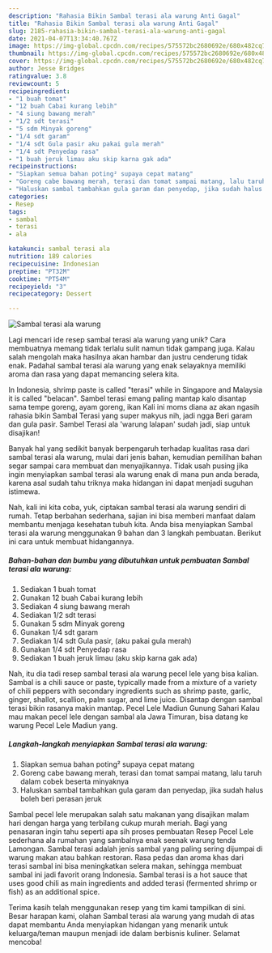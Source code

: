 ```yaml
---
description: "Rahasia Bikin Sambal terasi ala warung Anti Gagal"
title: "Rahasia Bikin Sambal terasi ala warung Anti Gagal"
slug: 2185-rahasia-bikin-sambal-terasi-ala-warung-anti-gagal
date: 2021-04-07T13:34:40.767Z
image: https://img-global.cpcdn.com/recipes/575572bc2680692e/680x482cq70/sambal-terasi-ala-warung-foto-resep-utama.jpg
thumbnail: https://img-global.cpcdn.com/recipes/575572bc2680692e/680x482cq70/sambal-terasi-ala-warung-foto-resep-utama.jpg
cover: https://img-global.cpcdn.com/recipes/575572bc2680692e/680x482cq70/sambal-terasi-ala-warung-foto-resep-utama.jpg
author: Jesse Bridges
ratingvalue: 3.8
reviewcount: 5
recipeingredient:
- "1 buah tomat"
- "12 buah Cabai kurang lebih"
- "4 siung bawang merah"
- "1/2 sdt terasi"
- "5 sdm Minyak goreng"
- "1/4 sdt garam"
- "1/4 sdt Gula pasir aku pakai gula merah"
- "1/4 sdt Penyedap rasa"
- "1 buah jeruk limau aku skip karna gak ada"
recipeinstructions:
- "Siapkan semua bahan poting² supaya cepat matang"
- "Goreng cabe bawang merah, terasi dan tomat sampai matang, lalu taruh dalam cobek beserta minyaknya"
- "Haluskan sambal tambahkan gula garam dan penyedap, jika sudah halus boleh beri perasan jeruk"
categories:
- Resep
tags:
- sambal
- terasi
- ala

katakunci: sambal terasi ala 
nutrition: 189 calories
recipecuisine: Indonesian
preptime: "PT32M"
cooktime: "PT54M"
recipeyield: "3"
recipecategory: Dessert

---
```



![Sambal terasi ala warung](https://img-global.cpcdn.com/recipes/575572bc2680692e/680x482cq70/sambal-terasi-ala-warung-foto-resep-utama.jpg)

Lagi mencari ide resep sambal terasi ala warung yang unik? Cara membuatnya memang tidak terlalu sulit namun tidak gampang juga. Kalau salah mengolah maka hasilnya akan hambar dan justru cenderung tidak enak. Padahal sambal terasi ala warung yang enak selayaknya memiliki aroma dan rasa yang dapat memancing selera kita.

In Indonesia, shrimp paste is called &#34;terasi&#34; while in Singapore and Malaysia it is called &#34;belacan&#34;. Sambel terasi emang paling mantap kalo disantap sama tempe goreng, ayam goreng, ikan Kali ini moms diana az akan ngasih rahasia bikin Sambal Terasi yang super makyus nih, jadi ngga Beri garam dan gula pasir. Sambel Terasi ala &#39;warung lalapan&#39; sudah jadi, siap untuk disajikan!

Banyak hal yang sedikit banyak berpengaruh terhadap kualitas rasa dari sambal terasi ala warung, mulai dari jenis bahan, kemudian pemilihan bahan segar sampai cara membuat dan menyajikannya. Tidak usah pusing jika ingin menyiapkan sambal terasi ala warung enak di mana pun anda berada, karena asal sudah tahu triknya maka hidangan ini dapat menjadi suguhan istimewa.


Nah, kali ini kita coba, yuk, ciptakan sambal terasi ala warung sendiri di rumah. Tetap berbahan sederhana, sajian ini bisa memberi manfaat dalam membantu menjaga kesehatan tubuh kita. Anda bisa menyiapkan Sambal terasi ala warung menggunakan 9 bahan dan 3 langkah pembuatan. Berikut ini cara untuk membuat hidangannya.

<!--inarticleads1-->

##### Bahan-bahan dan bumbu yang dibutuhkan untuk pembuatan Sambal terasi ala warung:

1. Sediakan 1 buah tomat
1. Gunakan 12 buah Cabai kurang lebih
1. Sediakan 4 siung bawang merah
1. Sediakan 1/2 sdt terasi
1. Gunakan 5 sdm Minyak goreng
1. Gunakan 1/4 sdt garam
1. Sediakan 1/4 sdt Gula pasir, (aku pakai gula merah)
1. Gunakan 1/4 sdt Penyedap rasa
1. Sediakan 1 buah jeruk limau (aku skip karna gak ada)


Nah, itu dia tadi resep sambal terasi ala warung pecel lele yang bisa kalian. Sambal is a chili sauce or paste, typically made from a mixture of a variety of chili peppers with secondary ingredients such as shrimp paste, garlic, ginger, shallot, scallion, palm sugar, and lime juice. Disantap dengan sambal terasi bikin rasanya makin mantap. Pecel Lele Madiun Gunung Sahari Kalau mau makan pecel lele dengan sambal ala Jawa Timuran, bisa datang ke warung Pecel Lele Madiun yang. 

<!--inarticleads2-->

##### Langkah-langkah menyiapkan Sambal terasi ala warung:

1. Siapkan semua bahan poting² supaya cepat matang
1. Goreng cabe bawang merah, terasi dan tomat sampai matang, lalu taruh dalam cobek beserta minyaknya
1. Haluskan sambal tambahkan gula garam dan penyedap, jika sudah halus boleh beri perasan jeruk


Sambal pecel lele merupakan salah satu makanan yang disajikan malam hari dengan harga yang terbilang cukup murah meriah. Bagi yang penasaran ingin tahu seperti apa sih proses pembuatan Resep Pecel Lele sederhana ala rumahan yang sambalnya enak seenak warung tenda Lamongan. Sambal terasi adalah jenis sambal yang paling sering dijumpai di warung makan atau bahkan restoran. Rasa pedas dan aroma khas dari terasi sambal ini bisa meningkatkan selera makan, sehingga membuat sambal ini jadi favorit orang Indonesia. Sambal terasi is a hot sauce that uses good chili as main ingredients and added terasi (fermented shrimp or fish) as an additional spice. 

Terima kasih telah menggunakan resep yang tim kami tampilkan di sini. Besar harapan kami, olahan Sambal terasi ala warung yang mudah di atas dapat membantu Anda menyiapkan hidangan yang menarik untuk keluarga/teman maupun menjadi ide dalam berbisnis kuliner. Selamat mencoba!
